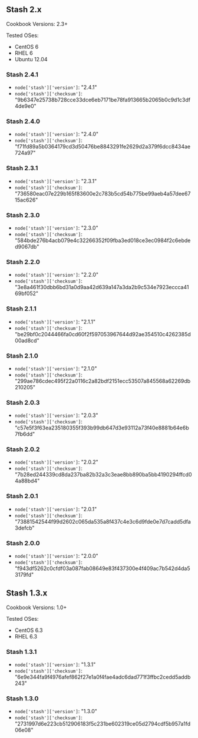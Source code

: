 ## Stash 2.x ##

Cookbook Versions: 2.3+

Tested OSes:
* CentOS 6
* RHEL 6
* Ubuntu 12.04

### Stash 2.4.1 ###

* `node['stash']['version']`: "2.4.1"
* `node['stash']['checksum']`: "9b6347e25738b728cce33dce6eb7171be78fa913665b2065b0c9d1c3df4de9e0"

### Stash 2.4.0 ###

* `node['stash']['version']`: "2.4.0"
* `node['stash']['checksum']`: "f71fd89a5b0364179cd3d50476be8843291fe2629d2a379f6dcc8434ae724a97"

### Stash 2.3.1 ###

* `node['stash']['version']`: "2.3.1"
* `node['stash']['checksum']`: "736580eac07e229b165f83600e2c783b5cd54b775be99aeb4a57dee6715ac626"

### Stash 2.3.0 ###

* `node['stash']['version']`: "2.3.0"
* `node['stash']['checksum']`: "584bde276b4acb079e4c32266352f09fba3ed018ce3ec0984f2c6ebded9067db"

### Stash 2.2.0 ###

* `node['stash']['version']`: "2.2.0"
* `node['stash']['checksum']`: "3e8a461f30dbb6bd31a0d9aa42d639a147a3da2b9c534e7923eccca4169bf052"

### Stash 2.1.1 ###

* `node['stash']['version']`: "2.1.1"
* `node['stash']['checksum']`: "be29bf0c2044466fa0cd60f2f597053967644d92ae354510c4262385d00ad8cd"

### Stash 2.1.0 ###

* `node['stash']['version']`: "2.1.0"
* `node['stash']['checksum']`: "299ae786cdec495f22a0116c2a82bdf2151ecc53507a845568a62269db210205"

### Stash 2.0.3 ###

* `node['stash']['version']`: "2.0.3"
* `node['stash']['checksum']`: "c57e5f3f63ea235180355f393b99db647d3e93112a73f40e8881b64e6b7fb6dd"

### Stash 2.0.2 ###

* `node['stash']['version']`: "2.0.2"
* `node['stash']['checksum']`: "7b28ed244339cd8da237ba82b32a3c3eae8bb890ba5bb4190294ffcd04a88bd4"

### Stash 2.0.1 ###

* `node['stash']['version']`: "2.0.1"
* `node['stash']['checksum']`: "73881542544f99d2602c065da535a8f437c4e3c6d9fde0e7d7cadd5dfa3defcb"

### Stash 2.0.0 ###

* `node['stash']['version']`: "2.0.0"
* `node['stash']['checksum']`: "f943df5262c0cfdf03a087fab08649e83f437300e4f409ac7b542d4da53179fd"

## Stash 1.3.x ##

Cookbook Versions: 1.0+

Tested OSes:
* CentOS 6.3
* RHEL 6.3

### Stash 1.3.1 ###

* `node['stash']['version']`: "1.3.1"
* `node['stash']['checksum']`: "6e9e344fa9f4976afef862f27e1a0f4fae4adc6dad771f3ffbc2cedd5addb243"

### Stash 1.3.0 ###

* `node['stash']['version']`: "1.3.0"
* `node['stash']['checksum']`: "2731997d6e223cb512906183f5c231be602319ce05d2794cdf5b957a1fd06e08"
